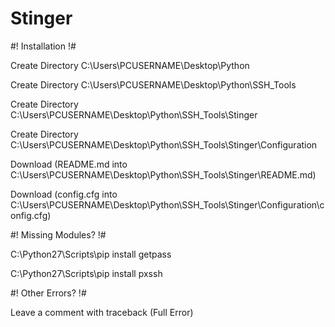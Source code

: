 # Stinger

#! Installation !#

Create Directory C:\Users\PCUSERNAME\Desktop\Python

Create Directory C:\Users\PCUSERNAME\Desktop\Python\SSH_Tools

Create Directory C:\Users\PCUSERNAME\Desktop\Python\SSH_Tools\Stinger

Create Directory C:\Users\PCUSERNAME\Desktop\Python\SSH_Tools\Stinger\Configuration

Download (README.md into C:\Users\PCUSERNAME\Desktop\Python\SSH_Tools\Stinger\README.md)

Download (config.cfg into C:\Users\PCUSERNAME\Desktop\Python\SSH_Tools\Stinger\Configuration\config.cfg)

#! Missing Modules? !#

C:\Python27\Scripts\pip install getpass

C:\Python27\Scripts\pip install pxssh

#! Other Errors? !#

Leave a comment with traceback (Full Error)
